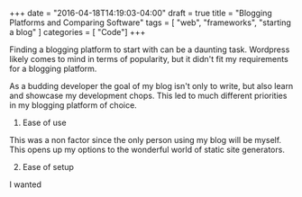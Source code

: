 +++
date = "2016-04-18T14:19:03-04:00"
draft = true
title = "Blogging Platforms and Comparing Software"
tags = [
	"web",
	"frameworks",
	"starting a blog" ]
categories = [
	"Code"]
+++

Finding a blogging platform to start with can be a daunting task. Wordpress likely comes to mind in terms of popularity, but it didn't fit my requirements for a blogging platform.

As a budding developer the goal of my blog isn't only to write, but also learn and showcase my development chops. This led to much different priorities in my blogging platform of choice.

1) Ease of use

This was a non factor since the only person using my blog will be myself. This opens up my options to the wonderful world of static site generators. 

2) Ease of setup

I wanted 
